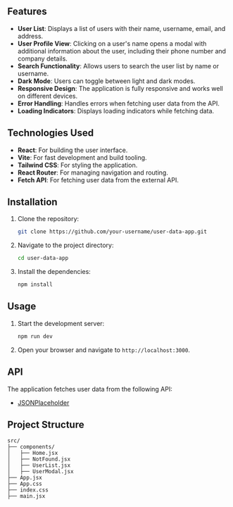 ## Features

- **User List**: Displays a list of users with their name, username, email, and address.
- **User Profile View**: Clicking on a user's name opens a modal with additional information about the user, including their phone number and company details.
- **Search Functionality**: Allows users to search the user list by name or username.
- **Dark Mode**: Users can toggle between light and dark modes.
- **Responsive Design**: The application is fully responsive and works well on different devices.
- **Error Handling**: Handles errors when fetching user data from the API.
- **Loading Indicators**: Displays loading indicators while fetching data.

## Technologies Used

- **React**: For building the user interface.
- **Vite**: For fast development and build tooling.
- **Tailwind CSS**: For styling the application.
- **React Router**: For managing navigation and routing.
- **Fetch API**: For fetching user data from the external API.

## Installation

1. Clone the repository:
   ```sh
   git clone https://github.com/your-username/user-data-app.git
   ```
2. Navigate to the project directory:
   ```sh
   cd user-data-app
   ```
3. Install the dependencies:
   ```sh
   npm install
   ```

## Usage

1. Start the development server:
   ```sh
   npm run dev
   ```
2. Open your browser and navigate to `http://localhost:3000`.

## API

The application fetches user data from the following API:
- [JSONPlaceholder](https://jsonplaceholder.typicode.com/users)

## Project Structure

```
src/
├── components/
│   ├── Home.jsx
│   ├── NotFound.jsx
│   ├── UserList.jsx
│   ├── UserModal.jsx
├── App.jsx
├── App.css
├── index.css
├── main.jsx
```


